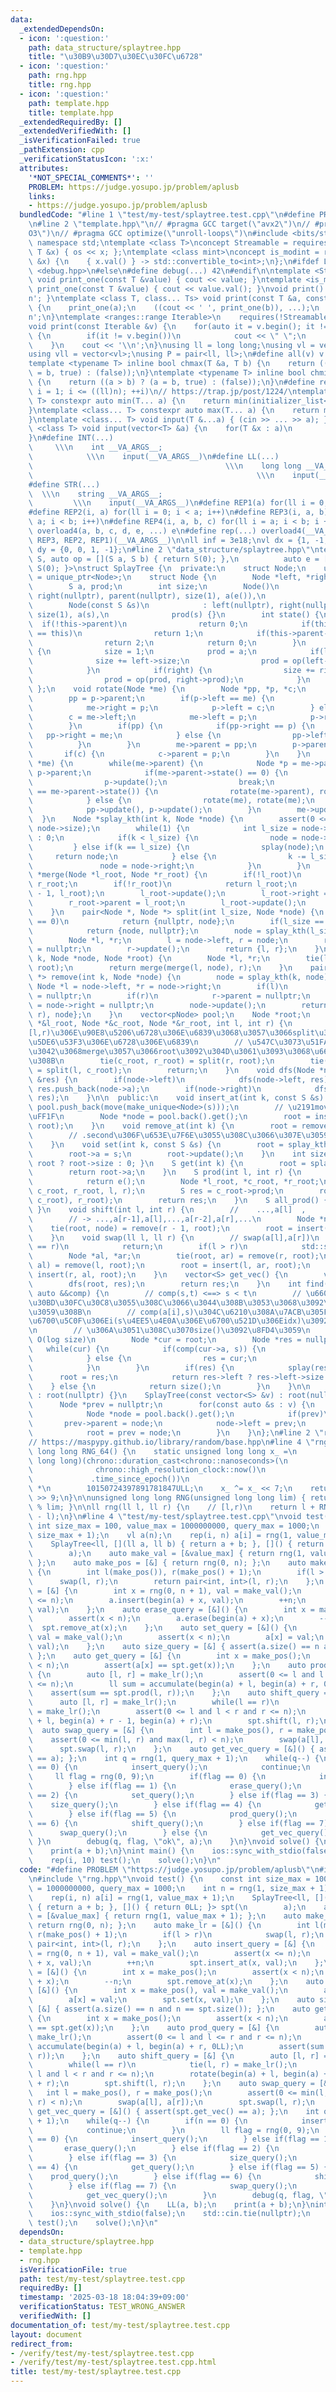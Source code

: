 ```yaml
---
data:
  _extendedDependsOn:
  - icon: ':question:'
    path: data_structure/splaytree.hpp
    title: "\u30B9\u30D7\u30EC\u30FC\u6728"
  - icon: ':question:'
    path: rng.hpp
    title: rng.hpp
  - icon: ':question:'
    path: template.hpp
    title: template.hpp
  _extendedRequiredBy: []
  _extendedVerifiedWith: []
  _isVerificationFailed: true
  _pathExtension: cpp
  _verificationStatusIcon: ':x:'
  attributes:
    '*NOT_SPECIAL_COMMENTS*': ''
    PROBLEM: https://judge.yosupo.jp/problem/aplusb
    links:
    - https://judge.yosupo.jp/problem/aplusb
  bundledCode: "#line 1 \"test/my-test/splaytree.test.cpp\"\n#define PROBLEM \"https://judge.yosupo.jp/problem/aplusb\"\
    \n#line 2 \"template.hpp\"\n// #pragma GCC target(\"avx2\")\n// #pragma GCC optimize(\"\
    O3\")\n// #pragma GCC optimize(\"unroll-loops\")\n#include <bits/stdc++.h>\nusing\
    \ namespace std;\ntemplate <class T>\nconcept Streamable = requires(ostream os,\
    \ T &x) { os << x; };\ntemplate <class mint>\nconcept is_modint = requires(mint\
    \ &x) {\n    { x.val() } -> std::convertible_to<int>;\n};\n#ifdef LOCAL\n#include\
    \ <debug.hpp>\n#else\n#define debug(...) 42\n#endif\n\ntemplate <Streamable T>\
    \ void print_one(const T &value) { cout << value; }\ntemplate <is_modint T> void\
    \ print_one(const T &value) { cout << value.val(); }\nvoid print() { cout << '\\\
    n'; }\ntemplate <class T, class... Ts> void print(const T &a, const Ts &...b)\
    \ {\n    print_one(a);\n    ((cout << ' ', print_one(b)), ...);\n    cout << '\\\
    n';\n}\ntemplate <ranges::range Iterable>\n    requires(!Streamable<Iterable>)\n\
    void print(const Iterable &v) {\n    for(auto it = v.begin(); it != v.end(); ++it)\
    \ {\n        if(it != v.begin())\n            cout << \" \";\n        print_one(*it);\n\
    \    }\n    cout << '\\n';\n}\nusing ll = long long;\nusing vl = vector<ll>;\n\
    using vll = vector<vl>;\nusing P = pair<ll, ll>;\n#define all(v) v.begin(), v.end()\n\
    template <typename T> inline bool chmax(T &a, T b) {\n    return ((a < b) ? (a\
    \ = b, true) : (false));\n}\ntemplate <typename T> inline bool chmin(T &a, T b)\
    \ {\n    return ((a > b) ? (a = b, true) : (false));\n}\n#define rep1(i, n) for(ll\
    \ i = 1; i <= ((ll)n); ++i)\n// https://trap.jp/post/1224/\ntemplate <class...\
    \ T> constexpr auto min(T... a) {\n    return min(initializer_list<common_type_t<T...>>{a...});\n\
    }\ntemplate <class... T> constexpr auto max(T... a) {\n    return max(initializer_list<common_type_t<T...>>{a...});\n\
    }\ntemplate <class... T> void input(T &...a) { (cin >> ... >> a); }\ntemplate\
    \ <class T> void input(vector<T> &a) {\n    for(T &x : a)\n        cin >> x;\n\
    }\n#define INT(...)                                                          \
    \     \\\n    int __VA_ARGS__;                                               \
    \            \\\n    input(__VA_ARGS__)\n#define LL(...)                     \
    \                                           \\\n    long long __VA_ARGS__;   \
    \                                                  \\\n    input(__VA_ARGS__)\n\
    #define STR(...)                                                             \
    \  \\\n    string __VA_ARGS__;                                               \
    \         \\\n    input(__VA_ARGS__)\n#define REP1(a) for(ll i = 0; i < a; i++)\n\
    #define REP2(i, a) for(ll i = 0; i < a; i++)\n#define REP3(i, a, b) for(ll i =\
    \ a; i < b; i++)\n#define REP4(i, a, b, c) for(ll i = a; i < b; i += c)\n#define\
    \ overload4(a, b, c, d, e, ...) e\n#define rep(...) overload4(__VA_ARGS__, REP4,\
    \ REP3, REP2, REP1)(__VA_ARGS__)\n\nll inf = 3e18;\nvl dx = {1, -1, 0, 0};\nvl\
    \ dy = {0, 0, 1, -1};\n#line 2 \"data_structure/splaytree.hpp\"\ntemplate <class\
    \ S, auto op = [](S a, S b) { return S(0); },\n          auto e = []() { return\
    \ S(0); }>\nstruct SplayTree {\n  private:\n    struct Node;\n    using pNode\
    \ = unique_ptr<Node>;\n    struct Node {\n        Node *left, *right, *parent;\n\
    \        S a, prod;\n        int size;\n        Node()\n            : left(nullptr),\
    \ right(nullptr), parent(nullptr), size(1), a(e()),\n              prod(e()) {}\n\
    \        Node(const S &s)\n            : left(nullptr), right(nullptr), parent(nullptr),\
    \ size(1), a(s),\n              prod(s) {}\n        int state() {\n          \
    \  if(!this->parent)\n                return 0;\n            if(this->parent->left\
    \ == this)\n                return 1;\n            if(this->parent->right == this)\n\
    \                return 2;\n            return 0;\n        }\n        void update()\
    \ {\n            size = 1;\n            prod = a;\n            if(left) {\n  \
    \              size += left->size;\n                prod = op(left->prod, prod);\n\
    \            }\n            if(right) {\n                size += right->size;\n\
    \                prod = op(prod, right->prod);\n            }\n        }\n   \
    \ };\n    void rotate(Node *me) {\n        Node *pp, *p, *c;\n        p = me->parent;\n\
    \        pp = p->parent;\n        if(p->left == me) {\n            c = me->right;\n\
    \            me->right = p;\n            p->left = c;\n        } else {\n    \
    \        c = me->left;\n            me->left = p;\n            p->right = c;\n\
    \        }\n        if(pp) {\n            if(pp->right == p) {\n             \
    \   pp->right = me;\n            } else {\n                pp->left = me;\n  \
    \          }\n        }\n        me->parent = pp;\n        p->parent = me;\n \
    \       if(c) {\n            c->parent = p;\n        }\n    }\n    void splay(Node\
    \ *me) {\n        while(me->parent) {\n            Node *p = me->parent, *pp =\
    \ p->parent;\n            if(me->parent->state() == 0) {\n                rotate(me);\n\
    \                p->update();\n                break;\n            } else if(me->state()\
    \ == me->parent->state()) {\n                rotate(me->parent), rotate(me);\n\
    \            } else {\n                rotate(me), rotate(me);\n            }\n\
    \            pp->update(), p->update();\n        }\n        me->update();\n  \
    \  }\n    Node *splay_kth(int k, Node *node) {\n        assert(0 <= k and k <\
    \ node->size);\n        while(1) {\n            int l_size = node->left ? node->left->size\
    \ : 0;\n            if(k < l_size) {\n                node = node->left;\n   \
    \         } else if(k == l_size) {\n                splay(node);\n           \
    \     return node;\n            } else {\n                k -= l_size + 1;\n \
    \               node = node->right;\n            }\n        }\n    }\n    Node\
    \ *merge(Node *l_root, Node *r_root) {\n        if(!l_root)\n            return\
    \ r_root;\n        if(!r_root)\n            return l_root;\n        l_root = splay_kth(l_root->size\
    \ - 1, l_root);\n        l_root->update();\n        l_root->right = r_root;\n\
    \        r_root->parent = l_root;\n        l_root->update();\n        return l_root;\n\
    \    }\n    pair<Node *, Node *> split(int l_size, Node *node) {\n        if(l_size\
    \ == 0)\n            return {nullptr, node};\n        if(l_size == node->size)\n\
    \            return {node, nullptr};\n        node = splay_kth(l_size, node);\n\
    \        Node *l, *r;\n        l = node->left, r = node;\n        r->left = l->parent\
    \ = nullptr;\n        r->update();\n        return {l, r};\n    }\n    Node *insert(int\
    \ k, Node *node, Node *root) {\n        Node *l, *r;\n        tie(l, r) = split(k,\
    \ root);\n        return merge(merge(l, node), r);\n    }\n    pair<Node *, Node\
    \ *> remove(int k, Node *node) {\n        node = splay_kth(k, node);\n       \
    \ Node *l = node->left, *r = node->right;\n        if(l)\n            l->parent\
    \ = nullptr;\n        if(r)\n            r->parent = nullptr;\n        node->left\
    \ = node->right = nullptr;\n        node->update();\n        return {merge(l,\
    \ r), node};\n    }\n    vector<pNode> pool;\n    Node *root;\n    void between(Node\
    \ *&l_root, Node *&c_root, Node *&r_root, int l, int r) {\n        // c_root\u3092\
    [l,r)\u306E\u90E8\u5206\u6728\u306E\u6839\u3068\u3057\u3066split\u3001l,r_root\u306F\
    \u5DE6\u53F3\u306E\u6728\u306E\u6839\n        // \u547C\u3073\u51FA\u3057\u305F\
    \u3042\u3068merge\u3057\u3066root\u3092\u304D\u3061\u3093\u3068\u66F4\u65B0\u3059\
    \u308B\n        tie(c_root, r_root) = split(r, root);\n        tie(l_root, c_root)\
    \ = split(l, c_root);\n        return;\n    }\n    void dfs(Node *node, vector<S>\
    \ &res) {\n        if(node->left)\n            dfs(node->left, res);\n       \
    \ res.push_back(node->a);\n        if(node->right)\n            dfs(node->right,\
    \ res);\n    }\n\n  public:\n    void insert_at(int k, const S &s) {\n       \
    \ pool.push_back(move(make_unique<Node>(s)));\n        // \u2191move\u3044\u308B\
    \uFF1F\n        Node *node = pool.back().get();\n        root = insert(k, node,\
    \ root);\n    }\n    void remove_at(int k) {\n        root = remove(k, root).first;\n\
    \        // .second\u306F\u653E\u7F6E\u3055\u308C\u3066\u307E\u3059\u304C...\n\
    \    }\n    void set(int k, const S &s) {\n        root = splay_kth(k, root);\n\
    \        root->a = s;\n        root->update();\n    }\n    int size() { return\
    \ root ? root->size : 0; }\n    S get(int k) {\n        root = splay_kth(k, root);\n\
    \        return root->a;\n    }\n    S prod(int l, int r) {\n        if(l == r)\n\
    \            return e();\n        Node *l_root, *c_root, *r_root;\n        between(l_root,\
    \ c_root, r_root, l, r);\n        S res = c_root->prod;\n        root = merge(merge(l_root,\
    \ c_root), r_root);\n        return res;\n    }\n    S all_prod() { return root->prod;\
    \ }\n    void shift(int l, int r) {\n        //    ...,a[l]  ,    ... ,a[r-1],a[r],...\n\
    \        // -> ...,a[r-1],a[l],...,a[r-2],a[r],...\n        Node *node;\n    \
    \    tie(root, node) = remove(r - 1, root);\n        root = insert(l, node, root);\n\
    \    }\n    void swap(ll l, ll r) {\n        // swap(a[l],a[r])\n        if(l\
    \ == r)\n            return;\n        if(l > r)\n            std::swap(l, r);\n\
    \        Node *al, *ar;\n        tie(root, ar) = remove(r, root);\n        tie(root,\
    \ al) = remove(l, root);\n        root = insert(l, ar, root);\n        root =\
    \ insert(r, al, root);\n    }\n    vector<S> get_vec() {\n        vector<S> res;\n\
    \        dfs(root, res);\n        return res;\n    }\n    int find(const S &s,\
    \ auto &&comp) {\n        // comp(s,t) <==> s < t\n        // \u6607\u9806\u306B\
    \u30BD\u30FC\u30C8\u3055\u308C\u3066\u3044\u308B\u3053\u3068\u3092\u4EEE\u5B9A\
    \u3059\u308B\n        // comp(a[i],s)\u304C\u6210\u308A\u7ACB\u305F\u306A\u3044\
    \u6700\u5C0F\u306Ei(s\u4EE5\u4E0A\u306E\u6700\u521D\u306Eidx)\u3092\u8FD4\u3059\
    \n        // \u306A\u3051\u308C\u3070size()\u3092\u8FD4\u3059\n        // amortized\
    \ O(log size)\n        Node *cur = root;\n        Node *res = nullptr;\n     \
    \   while(cur) {\n            if(comp(cur->a, s)) {\n                cur = cur->right;\n\
    \            } else {\n                res = cur;\n                cur = cur->left;\n\
    \            }\n        }\n        if(res) {\n            splay(res);\n      \
    \      root = res;\n            return res->left ? res->left->size : 0;\n    \
    \    } else {\n            return size();\n        }\n    }\n\n    SplayTree()\
    \ : root(nullptr) {}\n    SplayTree(const vector<S> &v) : root(nullptr) {\n  \
    \      Node *prev = nullptr;\n        for(const auto &s : v) {\n            pool.push_back(move(make_unique<Node>(s)));\n\
    \            Node *node = pool.back().get();\n            if(prev)\n         \
    \       prev->parent = node;\n            node->left = prev;\n            node->update();\n\
    \            root = prev = node;\n        }\n    }\n};\n#line 2 \"rng.hpp\"\n\
    // https://maspypy.github.io/library/random/base.hpp\n#line 4 \"rng.hpp\"\nunsigned\
    \ long long RNG_64() {\n    static unsigned long long x_ =\n        (unsigned\
    \ long long)(chrono::duration_cast<chrono::nanoseconds>(\n                   \
    \              chrono::high_resolution_clock::now()\n                        \
    \             .time_since_epoch())\n                                 .count())\
    \ *\n        10150724397891781847ULL;\n    x_ ^= x_ << 7;\n    return x_ ^= x_\
    \ >> 9;\n}\n\nunsigned long long RNG(unsigned long long lim) { return RNG_64()\
    \ % lim; }\n\nll rng(ll l, ll r) {\n    // [l,r)\n    return l + RNG_64() % (r\
    \ - l);\n}\n#line 4 \"test/my-test/splaytree.test.cpp\"\nvoid test() {\n    const\
    \ int size_max = 100, value_max = 1000000000, query_max = 1000;\n    int n = rng(1,\
    \ size_max + 1);\n    vl a(n);\n    rep(i, n) a[i] = rng(1, value_max + 1);\n\
    \    SplayTree<ll, [](ll a, ll b) { return a + b; }, []() { return 0LL; }> spt(\n\
    \        a);\n    auto make_val = [&value_max] { return rng(1, value_max + 1);\
    \ };\n    auto make_pos = [&] { return rng(0, n); };\n    auto make_lr = [&]()\
    \ {\n        int l(make_pos()), r(make_pos() + 1);\n        if(l > r)\n      \
    \      swap(l, r);\n        return pair<int, int>(l, r);\n    };\n    auto insert_query\
    \ = [&] {\n        int x = rng(0, n + 1), val = make_val();\n        assert(x\
    \ <= n);\n        a.insert(begin(a) + x, val);\n        ++n;\n        spt.insert_at(x,\
    \ val);\n    };\n    auto erase_query = [&]() {\n        int x = make_pos();\n\
    \        assert(x < n);\n        a.erase(begin(a) + x);\n        --n;\n      \
    \  spt.remove_at(x);\n    };\n    auto set_query = [&]() {\n        int x = make_pos(),\
    \ val = make_val();\n        assert(x < n);\n        a[x] = val;\n        spt.set(x,\
    \ val);\n    };\n    auto size_query = [&] { assert(a.size() == n and n == spt.size());\
    \ };\n    auto get_query = [&] {\n        int x = make_pos();\n        assert(x\
    \ < n);\n        assert(a[x] == spt.get(x));\n    };\n    auto prod_query = [&]\
    \ {\n        auto [l, r] = make_lr();\n        assert(0 <= l and l <= r and r\
    \ <= n);\n        ll sum = accumulate(begin(a) + l, begin(a) + r, 0LL);\n    \
    \    assert(sum == spt.prod(l, r));\n    };\n    auto shift_query = [&] {\n  \
    \      auto [l, r] = make_lr();\n        while(l == r)\n            tie(l, r)\
    \ = make_lr();\n        assert(0 <= l and l < r and r <= n);\n        rotate(begin(a)\
    \ + l, begin(a) + r - 1, begin(a) + r);\n        spt.shift(l, r);\n    };\n  \
    \  auto swap_query = [&] {\n        int l = make_pos(), r = make_pos();\n    \
    \    assert(0 <= min(l, r) and max(l, r) < n);\n        swap(a[l], a[r]);\n  \
    \      spt.swap(l, r);\n    };\n    auto get_vec_query = [&]() { assert(spt.get_vec()\
    \ == a); };\n    int q = rng(1, query_max + 1);\n    while(q--) {\n        if(n\
    \ == 0) {\n            insert_query();\n            continue;\n        }\n   \
    \     ll flag = rng(0, 9);\n        if(flag == 0) {\n            insert_query();\n\
    \        } else if(flag == 1) {\n            erase_query();\n        } else if(flag\
    \ == 2) {\n            set_query();\n        } else if(flag == 3) {\n        \
    \    size_query();\n        } else if(flag == 4) {\n            get_query();\n\
    \        } else if(flag == 5) {\n            prod_query();\n        } else if(flag\
    \ == 6) {\n            shift_query();\n        } else if(flag == 7) {\n      \
    \      swap_query();\n        } else {\n            get_vec_query();\n       \
    \ }\n        debug(q, flag, \"ok\", a);\n    }\n}\nvoid solve() {\n    LL(a, b);\n\
    \    print(a + b);\n}\nint main() {\n    ios::sync_with_stdio(false);\n    std::cin.tie(nullptr);\n\
    \    rep(i, 10) test();\n    solve();\n}\n"
  code: "#define PROBLEM \"https://judge.yosupo.jp/problem/aplusb\"\n#include \"data_structure/splaytree.hpp\"\
    \n#include \"rng.hpp\"\nvoid test() {\n    const int size_max = 100, value_max\
    \ = 1000000000, query_max = 1000;\n    int n = rng(1, size_max + 1);\n    vl a(n);\n\
    \    rep(i, n) a[i] = rng(1, value_max + 1);\n    SplayTree<ll, [](ll a, ll b)\
    \ { return a + b; }, []() { return 0LL; }> spt(\n        a);\n    auto make_val\
    \ = [&value_max] { return rng(1, value_max + 1); };\n    auto make_pos = [&] {\
    \ return rng(0, n); };\n    auto make_lr = [&]() {\n        int l(make_pos()),\
    \ r(make_pos() + 1);\n        if(l > r)\n            swap(l, r);\n        return\
    \ pair<int, int>(l, r);\n    };\n    auto insert_query = [&] {\n        int x\
    \ = rng(0, n + 1), val = make_val();\n        assert(x <= n);\n        a.insert(begin(a)\
    \ + x, val);\n        ++n;\n        spt.insert_at(x, val);\n    };\n    auto erase_query\
    \ = [&]() {\n        int x = make_pos();\n        assert(x < n);\n        a.erase(begin(a)\
    \ + x);\n        --n;\n        spt.remove_at(x);\n    };\n    auto set_query =\
    \ [&]() {\n        int x = make_pos(), val = make_val();\n        assert(x < n);\n\
    \        a[x] = val;\n        spt.set(x, val);\n    };\n    auto size_query =\
    \ [&] { assert(a.size() == n and n == spt.size()); };\n    auto get_query = [&]\
    \ {\n        int x = make_pos();\n        assert(x < n);\n        assert(a[x]\
    \ == spt.get(x));\n    };\n    auto prod_query = [&] {\n        auto [l, r] =\
    \ make_lr();\n        assert(0 <= l and l <= r and r <= n);\n        ll sum =\
    \ accumulate(begin(a) + l, begin(a) + r, 0LL);\n        assert(sum == spt.prod(l,\
    \ r));\n    };\n    auto shift_query = [&] {\n        auto [l, r] = make_lr();\n\
    \        while(l == r)\n            tie(l, r) = make_lr();\n        assert(0 <=\
    \ l and l < r and r <= n);\n        rotate(begin(a) + l, begin(a) + r - 1, begin(a)\
    \ + r);\n        spt.shift(l, r);\n    };\n    auto swap_query = [&] {\n     \
    \   int l = make_pos(), r = make_pos();\n        assert(0 <= min(l, r) and max(l,\
    \ r) < n);\n        swap(a[l], a[r]);\n        spt.swap(l, r);\n    };\n    auto\
    \ get_vec_query = [&]() { assert(spt.get_vec() == a); };\n    int q = rng(1, query_max\
    \ + 1);\n    while(q--) {\n        if(n == 0) {\n            insert_query();\n\
    \            continue;\n        }\n        ll flag = rng(0, 9);\n        if(flag\
    \ == 0) {\n            insert_query();\n        } else if(flag == 1) {\n     \
    \       erase_query();\n        } else if(flag == 2) {\n            set_query();\n\
    \        } else if(flag == 3) {\n            size_query();\n        } else if(flag\
    \ == 4) {\n            get_query();\n        } else if(flag == 5) {\n        \
    \    prod_query();\n        } else if(flag == 6) {\n            shift_query();\n\
    \        } else if(flag == 7) {\n            swap_query();\n        } else {\n\
    \            get_vec_query();\n        }\n        debug(q, flag, \"ok\", a);\n\
    \    }\n}\nvoid solve() {\n    LL(a, b);\n    print(a + b);\n}\nint main() {\n\
    \    ios::sync_with_stdio(false);\n    std::cin.tie(nullptr);\n    rep(i, 10)\
    \ test();\n    solve();\n}\n"
  dependsOn:
  - data_structure/splaytree.hpp
  - template.hpp
  - rng.hpp
  isVerificationFile: true
  path: test/my-test/splaytree.test.cpp
  requiredBy: []
  timestamp: '2025-03-18 18:04:39+09:00'
  verificationStatus: TEST_WRONG_ANSWER
  verifiedWith: []
documentation_of: test/my-test/splaytree.test.cpp
layout: document
redirect_from:
- /verify/test/my-test/splaytree.test.cpp
- /verify/test/my-test/splaytree.test.cpp.html
title: test/my-test/splaytree.test.cpp
---
```

